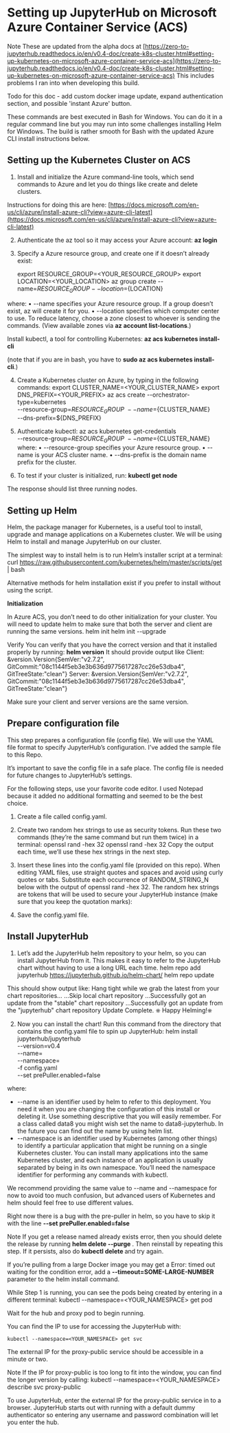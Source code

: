 

# Setting up JupyterHub on Microsoft Azure Container Service (ACS) #

Note
These are updated from the alpha docs at 
[https://zero-to-jupyterhub.readthedocs.io/en/v0.4-doc/create-k8s-cluster.html#setting-up-kubernetes-on-microsoft-azure-container-service-acs](https://zero-to-jupyterhub.readthedocs.io/en/v0.4-doc/create-k8s-cluster.html#setting-up-kubernetes-on-microsoft-azure-container-service-acs) This includes problems I ran into when developing this build.

Todo for this doc - add custom docker image update, expand authentication section, and possible 'instant Azure' button.

These commands are best executed in Bash for Windows. You can do it in a regular command line but you may run into some challenges installing Helm for Windows. The build is rather smooth for Bash with the updated Azure CLI install instructions below.

## Setting up the Kubernetes Cluster on ACS ##


1.	Install and initialize the Azure command-line tools, which send commands to Azure and let you do things like create and delete clusters.

Instructions for doing this are here: [https://docs.microsoft.com/en-us/cli/azure/install-azure-cli?view=azure-cli-latest](https://docs.microsoft.com/en-us/cli/azure/install-azure-cli?view=azure-cli-latest)


2.	Authenticate the az tool so it may access your Azure account: **az login**
3.	Specify a Azure resource group, and create one if it doesn’t already exist:

    export RESOURCE_GROUP=<YOUR_RESOURCE_GROUP>
    export LOCATION=<YOUR_LOCATION>
    az group create --name=${RESOURCE_GROUP} --location=${LOCATION}

where:
•	--name specifies your Azure resource group. If a group doesn’t exist, az will create it for you.
•	--location specifies which computer center to use. To reduce latency, choose a zone closest to whoever is sending the commands. (View available zones via **az account list-locations**.)
	

Install kubectl, a tool for controlling Kubernetes:
**az acs kubernetes install-cli**

(note that if you are in bash, you have to **sudo az acs kubernetes install-cli**.)

4.	Create a Kubernetes cluster on Azure, by typing in the following commands:
    export CLUSTER_NAME=<YOUR_CLUSTER_NAME>
    export DNS_PREFIX=<YOUR_PREFIX>
    	az acs create --orchestrator-type=kubernetes \
     --resource-group=${RESOURCE_GROUP} \
      --name=${CLUSTER_NAME} \
     --dns-prefix=${DNS_PREFIX}
    

5.	Authenticate kubectl:
    az acs kubernetes get-credentials \
    --resource-group=${RESOURCE_GROUP} \
    --name=${CLUSTER_NAME}
where:
•	--resource-group specifies your Azure resource group.
•	--name is your ACS cluster name.
•	--dns-prefix is the domain name prefix for the cluster.


6.	To test if your cluster is initialized, run: **kubectl get node**

The response should list three running nodes.

## Setting up Helm ##

Helm, the package manager for Kubernetes, is a useful tool to install, upgrade and manage applications on a Kubernetes cluster. We will be using Helm to install and manage JupyterHub on our cluster.


The simplest way to install helm is to run Helm’s installer script at a terminal:
curl https://raw.githubusercontent.com/kubernetes/helm/master/scripts/get | bash


Alternative methods for helm installation exist if you prefer to install without using the script.

**Initialization**

In Azure ACS, you don’t need to do other initialization for your cluster. 
You will need to update helm to make sure that both the server and client are running the same versions.
    helm init
    helm init --upgrade
 
Verify
You can verify that you have the correct version and that it installed properly by running:
**helm version**
It should provide output like
    Client: &version.Version{SemVer:"v2.7.2", GitCommit:"08c1144f5eb3e3b636d9775617287cc26e53dba4", GitTreeState:"clean"}
    Server: &version.Version{SemVer:"v2.7.2", GitCommit:"08c1144f5eb3e3b636d9775617287cc26e53dba4", GitTreeState:"clean"}

Make sure your client and server versions are the same version.



## Prepare configuration file ##

This step prepares a configuration file (config file). We will use the YAML file format to specify JupyterHub’s configuration. I've added the sample file to this Repo.

It’s important to save the config file in a safe place. The config file is needed for future changes to JupyterHub’s settings.

For the following steps, use your favorite code editor. I used Notepad because it added no additional formatting and seemed to be the best choice.

1.	Create a file called config.yaml. 
2.	Create two random hex strings to use as security tokens. Run these two commands (they’re the same command but run them twice) in a terminal:
    openssl rand -hex 32
    openssl rand -hex 32
Copy the output each time, we’ll use these hex strings in the next step.

3.	Insert these lines into the config.yaml file (provided on this repo). When editing YAML files, use straight quotes and spaces and avoid using curly quotes or tabs. Substitute each occurrence of RANDOM_STRING_N below with the output of openssl rand -hex 32. The random hex strings are tokens that will be used to secure your JupyterHub instance (make sure that you keep the quotation marks):



4.	Save the config.yaml file.


## Install JupyterHub ##

1.	Let’s add the JupyterHub helm repository to your helm, so you can install JupyterHub from it. This makes it easy to refer to the JupyterHub chart without having to use a long URL each time.
    helm repo add jupyterhub https://jupyterhub.github.io/helm-chart/
    helm repo update

This should show output like:
Hang tight while we grab the latest from your chart repositories...
...Skip local chart repository
...Successfully got an update from the "stable" chart repository
...Successfully got an update from the "jupyterhub" chart repository
Update Complete. ⎈ Happy Helming!⎈

2.	Now you can install the chart! Run this command from the directory that contains the config.yaml file to spin up JupyterHub:
    helm install jupyterhub/jupyterhub \
    --version=v0.4 \
    --name=<YOUR-RELEASE-NAME> \
     --namespace=<YOUR-NAMESPACE> \
     -f config.yaml \
    --set prePuller.enabled=false
    
where:
- --name is an identifier used by helm to refer to this deployment. You need it when you are changing the configuration of this install or deleting it. Use something descriptive that you will easily remember. For a class called data8 you might wish set the name to data8-jupyterhub. In the future you can find out the name by using helm list.
- --namespace is an identifier used by Kubernetes (among other things) to identify a particular application that might be running on a single Kubernetes cluster. You can install many applications into the same Kubernetes cluster, and each instance of an application is usually separated by being in its own namespace. You’ll need the namespace identifier for performing any commands with kubectl.

We recommend providing the same value to --name and --namespace for now to avoid too much confusion, but advanced users of Kubernetes and helm should feel free to use different values.

Right now there is a bug with the pre-puller in helm, so you have to skip it with the line **--set prePuller.enabled=false**

Note
If you get a release named <YOUR-RELEASE-NAME> already exists error, then you should delete the release by running **helm delete --purge <YOUR-RELEASE-NAME>**. Then reinstall by repeating this step. If it persists, also do **kubectl delete <YOUR-NAMESPACE>** and try again.

If you’re pulling from a large Docker image you may get a Error: timed out waiting for the condition error, add a **--timeout=SOME-LARGE-NUMBER** parameter to the helm install command.

While Step 1 is running, you can see the pods being created by entering in a different terminal:
    kubectl --namespace=<YOUR_NAMESPACE> get pod

Wait for the hub and proxy pod to begin running.

You can find the IP to use for accessing the JupyterHub with:

    kubectl --namespace=<YOUR_NAMESPACE> get svc

The external IP for the proxy-public service should be accessible in a minute or two.

Note
If the IP for proxy-public is too long to fit into the window, you can find the longer version by calling:
kubectl --namespace=<YOUR_NAMESPACE> describe svc proxy-public


To use JupyterHub, enter the external IP for the proxy-public service in to a browser. JupyterHub starts out with running with a default dummy authenticator so entering any username and password combination will let you enter the hub.






